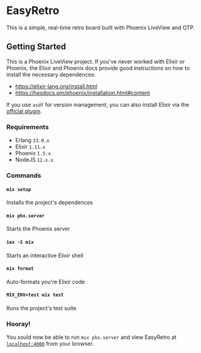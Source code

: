 # EasyRetro

This is a simple, real-time retro board built with Phoenix LiveView and OTP.

## Getting Started

This is a Phoenix LiveView project. If you've never worked with Elixir or Phoenix, the Elixir and Phoenix docs provide good instructions on how to install the necessary dependences:

* https://elixir-lang.org/install.html
* https://hexdocs.pm/phoenix/installation.html#content

If you use `asdf` for version management, you can also install Elixir via the [official plugin](https://github.com/asdf-vm/asdf-elixir).

### Requirements

- Erlang `23.0.x`
- Elixir `1.11.x`
- Phoenix `1.5.x`
- NodeJS `12.x.x`

### Commands

#### `mix setup`

Installs the project's dependences

#### `mix phx.server`

Starts the Phoenix server

#### `iex -S mix`

Starts an interactive Elixir shell

#### `mix format`

Auto-formats you're Elixir code

#### `MIX_ENV=test mix test`

Runs the project's test suite

### Hooray!

You sould now be able to run `mix phx.server` and view EasyRetro at [`localhost:4000`](http://localhost:4000) from your browser.
